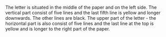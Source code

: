The letter is situated in the middle of the paper and on the left side. The vertical part consist of five lines and the last fifth line is yellow and longer downwards. The other lines are black. The upper part of the letter - the horizontal part is also consist of five lines and the last line at the top is yellow and is longer to the right part of the paper.
